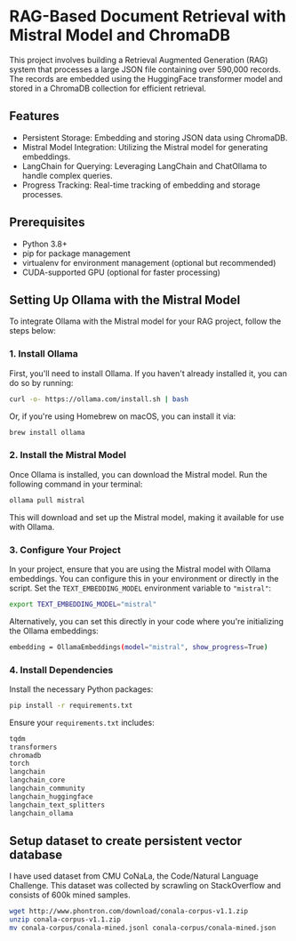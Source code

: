 # RAG-Based Document Retrieval with Mistral Model and ChromaDB
This project involves building a Retrieval Augmented Generation (RAG) system that processes a large JSON file containing over 590,000 records. The records are embedded using the HuggingFace transformer model and stored in a ChromaDB collection for efficient retrieval.

## Features
- Persistent Storage: Embedding and storing JSON data using ChromaDB.
- Mistral Model Integration: Utilizing the Mistral model for generating embeddings.
- LangChain for Querying: Leveraging LangChain and ChatOllama to handle complex queries.
- Progress Tracking: Real-time tracking of embedding and storage processes.

## Prerequisites
- Python 3.8+
- pip for package management
- virtualenv for environment management (optional but recommended)
- CUDA-supported GPU (optional for faster processing)


## Setting Up Ollama with the Mistral Model

To integrate Ollama with the Mistral model for your RAG project, follow the steps below:

### 1. Install Ollama

First, you'll need to install Ollama. If you haven't already installed it, you can do so by running:
```bash
curl -o- https://ollama.com/install.sh | bash
```

Or, if you're using Homebrew on macOS, you can install it via:
```bash
brew install ollama
```

### 2. Install the Mistral Model
Once Ollama is installed, you can download the Mistral model. Run the following command in your terminal:
```bash
ollama pull mistral
```
This will download and set up the Mistral model, making it available for use with Ollama.

### 3. Configure Your Project
In your project, ensure that you are using the Mistral model with Ollama embeddings. You can configure this in your environment or directly in the script.
Set the `TEXT_EMBEDDING_MODEL` environment variable to `"mistral"`:
```bash
export TEXT_EMBEDDING_MODEL="mistral"
```
Alternatively, you can set this directly in your code where you're initializing the Ollama embeddings:
```bash
embedding = OllamaEmbeddings(model="mistral", show_progress=True)
```

### 4. Install Dependencies
Install the necessary Python packages:
```bash
pip install -r requirements.txt
```
Ensure your `requirements.txt` includes:
```bash
tqdm
transformers
chromadb
torch
langchain
langchain_core
langchain_community
langchain_huggingface
langchain_text_splitters
langchain_ollama
```

## Setup dataset to create persistent vector database
I have used dataset from CMU CoNaLa, the Code/Natural Language Challenge. This dataset was collected by scrawling on StackOverflow and consists of 600k mined samples.
```bash
wget http://www.phontron.com/download/conala-corpus-v1.1.zip
unzip conala-corpus-v1.1.zip
mv conala-corpus/conala-mined.jsonl conala-corpus/conala-mined.json
```

